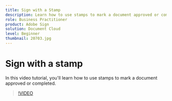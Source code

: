 ```yaml
---
title: Sign with a Stamp
description: Learn how to use stamps to mark a document approved or completed
role: Business Practitioner
product: Adobe Sign
solution: Document Cloud
level: Beginner
thumbnail: 20703.jpg
---
```


# Sign with a stamp

In this video tutorial, you'll learn how to use stamps to mark a document approved or completed.

>[!VIDEO](https://video.tv.adobe.com/v/20703?hidetitle=true)